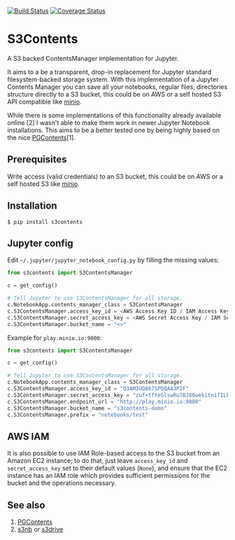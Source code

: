 
[![Build Status](https://travis-ci.org/danielfrg/s3contents.svg?branch=master)](https://travis-ci.org/danielfrg/s3contents)
[![Coverage Status](https://coveralls.io/repos/github/danielfrg/s3contents/badge.svg?branch=master)](https://coveralls.io/github/danielfrg/s3contents?branch=master)

# S3Contents

A S3 backed ContentsManager implementation for Jupyter.

It aims to a be a transparent, drop-in replacement for Jupyter standard filesystem-backed storage system.
With this implementation of a Jupyter Contents Manager you can save all your notebooks, regular files, directories
structure directly to a S3 bucket, this could be on AWS or a self hosted S3 API compatible like [minio](http://minio.io).

While there is some implementations of this functionality already available online [2] I wasn't able to make
them work in newer Jupyter Notebook installations. This aims to be a better tested one
by being highly based on the nice [PGContents](https://github.com/quantopian/pgcontents)[1].

## Prerequisites

Write access (valid credentials) to an S3 bucket, this could be on AWS or a self hosted S3 like [minio](http://minio.io).

## Installation

```
$ pip install s3contents
```

## Jupyter config

Edit `~/.jupyter/jupyter_notebook_config.py` by filling the missing values:

```python
from s3contents import S3ContentsManager

c = get_config()

# Tell Jupyter to use S3ContentsManager for all storage.
c.NotebookApp.contents_manager_class = S3ContentsManager
c.S3ContentsManager.access_key_id = <AWS Access Key ID / IAM Access Key ID>
c.S3ContentsManager.secret_access_key = <AWS Secret Access Key / IAM Secret Access Key>
c.S3ContentsManager.bucket_name = "<>"
```

Example for `play.minio.io:9000`:

```python
from s3contents import S3ContentsManager

c = get_config()

# Tell Jupyter to use S3ContentsManager for all storage.
c.NotebookApp.contents_manager_class = S3ContentsManager
c.S3ContentsManager.access_key_id = "Q3AM3UQ867SPQQA43P2F"
c.S3ContentsManager.secret_access_key = "zuf+tfteSlswRu7BJ86wekitnifILbZam1KYY3TG"
c.S3ContentsManager.endpoint_url = "http://play.minio.io:9000"
c.S3ContentsManager.bucket_name = "s3contents-demo"
c.S3ContentsManager.prefix = "notebooks/test"
```

## AWS IAM

It is also possible to use IAM Role-based access to the S3 bucket from an Amazon EC2 instance; to do that,
just leave ```access_key_id``` and ```secret_access_key``` set to their default values (```None```), and ensure that
the EC2 instance has an IAM role which provides sufficient permissions for the bucket and the operations necessary.


## See also

1. [PGContents](https://github.com/quantopian/pgcontents)
2. [s3nb](https://github.com/monetate/s3nb) or [s3drive](https://github.com/stitchfix/s3drive)
